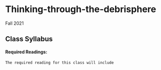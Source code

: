 # Thinking-through-the-debrisphere
Fall 2021

## Class Syllabus


#### Required Readings:
    The required reading for this class will include
